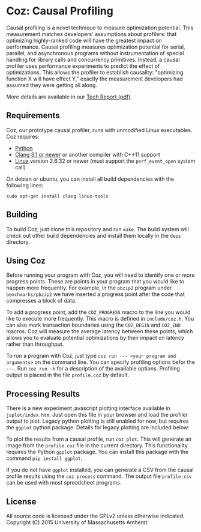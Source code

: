 # Coz: Causal Profiling
Causal profiling is a novel technique to measure optimization potential.
This measurement matches developers' assumptions about profilers: that
optimizing highly-ranked code will have the greatest impact on
performance. Causal profiling measures optimization potential for serial,
parallel, and asynchronous programs without instrumentation of special
handling for library calls and concurrency primitives. Instead, a causal
profiler uses performance experiments to predict the effect of
optimizations. This allows the profiler to establish causality:
"optimizing function X will have effect Y," exactly the measurement
developers had assumed they were getting all along.

More details are available in our [Tech Report (pdf)](https://web.cs.umass.edu/publication/docs/2015/UM-CS-2015-008.pdf).

## Requirements
Coz, our prototype causal profiler, runs with unmodified Linux executables. Coz requires:

- [Python](http://www.python.org)
- [Clang 3.1 or newer](http://clang.llvm.org) or another compiler with C++11 support
- [Linux](http://kernel.org) version 2.6.32 or newer (must support the `perf_event_open` system call)

On debian or ubuntu, you can install all build dependencies with the following lines:

```
sudo apt-get install clang linux-tools
```

## Building
To build Coz, just clone this repository and run `make`. The build system will check out other build dependencies and install them locally in the `deps` directory.

## Using Coz
Before running your program with Coz, you will need to identify one or more progress points. These are points in your program that you would like to happen more frequently. For example, in the `pbzip2` program under `benchmarks/pbzip2` we have inserted a progress point after the code that compresses a block of data.

To add a progress point, add the `COZ_PROGRESS` macro to the line you would like to execute more frequently. This macro is defined in `include/coz.h`. You can also mark transaction boundaries using the `COZ_BEGIN` and `COZ_END` macros. Coz will measure the average latency between these points, which allows you to evaluate potential optimizations by their impact on latency rather than throughput.

To run a program with Coz, just type `coz run --- <your program and arguments>` on the command line. You can specify profiling options befor the `---`. Run `coz run -h` for a description of the available options. Profiling output is placed in the file `profile.coz` by default.

## Processing Results
There is a new experiment javascript plotting interface available in `jsplot/index.htm`. Just open this file in your browser and load the profiler output to plot. Legacy python plotting is still enabled for now, but requires the `ggplot` python package. Details for legacy plotting are included below:

To plot the results from a causal profile, run `coz plot`. This will generate an image from the `profile.coz` file in the current directory. This functionality requires the Python `ggplot` package. You can install this package with the command `pip install ggplot`.

If you do not have `ggplot` installed, you can generate a CSV from the causal profile results using the `coz process` command. The output file `profile.csv` can be used with most spreadsheet programs.

## License
All source code is licensed under the GPLv2 unless otherwise indicated. Copyright (C) 2015 University of Massachusetts Amherst
